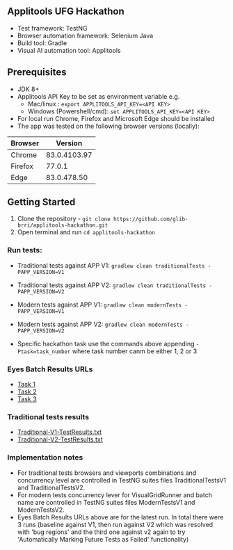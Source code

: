 ## Applitools UFG Hackathon 

- Test framework: TestNG 
- Browser automation framework: Selenium Java
- Build tool: Gradle
- Visual AI automation tool: Applitools

## Prerequisites

- JDK 8+
- Applitools API Key to be set as environment variable e.g. 
  - Mac/linux : `export APPLITOOLS_API_KEY=<API KEY>`
  - Windows (Powershell/cmd): `set APPLITOOLS_API_KEY=<API KEY>`
- For local run Chrome, Firefox and Microsoft Edge should be installed
- The app was tested on the following browser versions (locally):

| Browser       | Version       |
| ------------- | ------------- |
| Chrome        | 83.0.4103.97  |
| Firefox       | 77.0.1        |
| Edge          | 83.0.478.50   |


## Getting Started

1. Clone the repository - `git clone https://github.com/glib-brri/applitools-hackathon.git`
2. Open terminal and run `cd applitools-hackathon`

### Run tests:

- Traditional tests against APP V1: `gradlew clean traditionalTests -PAPP_VERSION=V1`
- Traditional tests against APP V2: `gradlew clean traditionalTests -PAPP_VERSION=V2`
- Modern tests against APP V1: `gradlew clean modernTests -PAPP_VERSION=V1`
- Modern tests against APP V2: `gradlew clean modernTests -PAPP_VERSION=V2`

- Specific hackathon task use the commands above appending `-Ptask=task_number` where task number canm be either 1, 2 or 3

### Eyes Batch Results URLs

 - [Task 1](https://eyes.applitools.com/app/test-results/00000251809825918588)
 - [Task 2](https://eyes.applitools.com/app/test-results/00000251809825885862)
 - [Task 3](https://eyes.applitools.com/app/test-results/00000251809825854185)
 
### Traditional tests results
- [Traditional-V1-TestResults.txt](Traditional-V1-TestResults.txt)
- [Traditional-V2-TestResults.txt](Traditional-V2-TestResults.txt)

### Implementation notes

- For traditional tests browsers and viewports combinations and concurrency level are controlled in TestNG suites files TraditionalTestsV1 and TraditionalTestsV2.
- For modern tests concurrency lever for VisualGridRunner and batch name are controlled in TestNG suites files ModernTestsV1 and ModernTestsV2.
- Eyes Batch Results URLs above are for the latest run. In total there were 3 runs (baseline against V1, then run against V2 which was resolved with 'bug regions' and the third one against v2 again to try 'Automatically Marking Future Tests as Failed' functionality)
